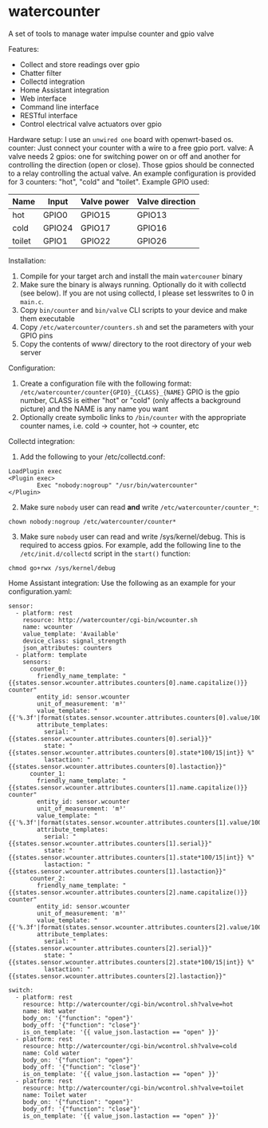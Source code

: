 # watercounter

A set of tools to manage water impulse counter and gpio valve

Features:

* Collect and store readings over gpio
* Chatter filter
* Collectd integration
* Home Assistant integration
* Web interface
* Command line interface
* RESTful interface
* Control electrical valve actuators over gpio

Hardware setup:
I use an `unwired one` board with openwrt-based os.
counter: Just connect your counter with a wire to a free gpio port.
valve: A valve needs 2 gpios: one for switching power on or off and another for controlling the direction (open or close). Those gpios should be connected to a relay controlling the actual valve.
An example configuration is provided for 3 counters: "hot", "cold" and "toilet". Example GPIO used:

| Name   | Input  | Valve power | Valve direction |
|--------|--------|-------------|-----------------|
| hot    | GPIO0  | GPIO15      | GPIO13          |
| cold   | GPIO24 | GPIO17      | GPIO16          |
| toilet | GPIO1  | GPIO22      | GPIO26          |

Installation:
1. Compile for your target arch and install the main `watercouner` binary
2. Make sure the binary is always running. Optionally do it with collectd (see below). If you are not using collectd, I please set lesswrites to 0 in `main.c`.
3. Copy `bin/counter` and `bin/valve` CLI scripts to your device and make them executable
4. Copy `/etc/watercounter/counters.sh` and set the parameters with your GPIO pins
5. Copy the contents of www/ directory to the root directory of your web server

Configuration:
1. Create a configuration file with the following format: `/etc/watercounter/counter{GPIO}_{CLASS}_{NAME}`
GPIO is the gpio number, CLASS is either "hot" or "cold" (only affects a background picture) and the NAME is any name you want
2. Optionally create symbolic links to `/bin/counter` with the appropriate counter names, i.e. cold -> counter, hot -> counter, etc

Collectd integration:
1. Add the following to your /etc/collectd.conf:
```
LoadPlugin exec
<Plugin exec>
        Exec "nobody:nogroup" "/usr/bin/watercounter"
</Plugin>
```
2. Make sure `nobody` user can read __and__ write `/etc/watercounter/counter_*`:
```
chown nobody:nogroup /etc/watercounter/counter*
```
3. Make sure `nobody` user can read and write /sys/kernel/debug. This is required to access gpios. For example, add the following line to the `/etc/init.d/collectd` script in the `start()` function:
```
chmod go+rwx /sys/kernel/debug
```

Home Assistant integration:
Use the following as an example for your configuration.yaml:
```
sensor:
  - platform: rest
    resource: http://watercounter/cgi-bin/wcounter.sh
    name: wcounter
    value_template: 'Available'
    device_class: signal_strength
    json_attributes: counters
  - platform: template
    sensors:
      counter_0:
        friendly_name_template: "{{states.sensor.wcounter.attributes.counters[0].name.capitalize()}} counter"
        entity_id: sensor.wcounter
        unit_of_measurement: 'm³'
        value_template: "{{'%.3f'|format(states.sensor.wcounter.attributes.counters[0].value/1000)}}"
        attribute_templates:
          serial: "{{states.sensor.wcounter.attributes.counters[0].serial}}"
          state: "{{states.sensor.wcounter.attributes.counters[0].state*100/15|int}} %"
          lastaction: "{{states.sensor.wcounter.attributes.counters[0].lastaction}}"
      counter_1:
        friendly_name_template: "{{states.sensor.wcounter.attributes.counters[1].name.capitalize()}} counter"
        entity_id: sensor.wcounter
        unit_of_measurement: 'm³'
        value_template: "{{'%.3f'|format(states.sensor.wcounter.attributes.counters[1].value/1000)}}"
        attribute_templates:
          serial: "{{states.sensor.wcounter.attributes.counters[1].serial}}"
          state: "{{states.sensor.wcounter.attributes.counters[1].state*100/15|int}} %"
          lastaction: "{{states.sensor.wcounter.attributes.counters[1].lastaction}}"
      counter_2:
        friendly_name_template: "{{states.sensor.wcounter.attributes.counters[2].name.capitalize()}} counter"
        entity_id: sensor.wcounter
        unit_of_measurement: 'm³'
        value_template: "{{'%.3f'|format(states.sensor.wcounter.attributes.counters[2].value/1000)}}"
        attribute_templates:
          serial: "{{states.sensor.wcounter.attributes.counters[2].serial}}"
          state: "{{states.sensor.wcounter.attributes.counters[2].state*100/15|int}} %"
          lastaction: "{{states.sensor.wcounter.attributes.counters[2].lastaction}}"

switch:
  - platform: rest
    resource: http://watercounter/cgi-bin/wcontrol.sh?valve=hot
    name: Hot water
    body_on: '{"function": "open"}'
    body_off: '{"function": "close"}'
    is_on_template: '{{ value_json.lastaction == "open" }}'
  - platform: rest
    resource: http://watercounter/cgi-bin/wcontrol.sh?valve=cold
    name: Cold water
    body_on: '{"function": "open"}'
    body_off: '{"function": "close"}'
    is_on_template: '{{ value_json.lastaction == "open" }}'
  - platform: rest
    resource: http://watercounter/cgi-bin/wcontrol.sh?valve=toilet
    name: Toilet water
    body_on: '{"function": "open"}'
    body_off: '{"function": "close"}'
    is_on_template: '{{ value_json.lastaction == "open" }}'
```

